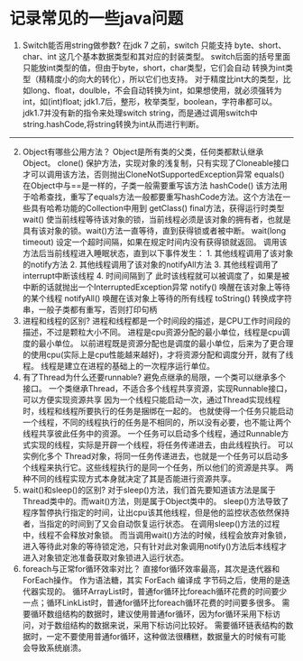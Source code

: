 # 记录常见的一些java问题

1. Switch能否用string做参数?
    在jdk 7 之前，switch 只能支持 byte、short、char、int 这几个基本数据类型和其对应的封装类型。
switch后面的括号里面只能放int类型的值，但由于byte，short，char类型，它们会自动 转换为int类型（精精度小的向大的转化），所以它们也支持。
对于精度比int大的类型，比如long、float，doulble，不会自动转换为int，如果想使用，就必须强转为int，如(int)float;
    jdk1.7后，整形，枚举类型，boolean，字符串都可以。
    jdk1.7并没有新的指令来处理switch string，而是通过调用switch中string.hashCode,将string转换为int从而进行判断。
- - - -
2. Object有哪些公用方法？
    Object是所有类的父类，任何类都默认继承Object。
    clone()     保护方法，实现对象的浅复制，只有实现了Cloneable接口才可以调用该方法，否则抛出CloneNotSupportedException异常
    equals()    在Object中与==是一样的，子类一般需要重写该方法
    hashCode()  该方法用于哈希查找，重写了equals方法一般都要重写hashCode方法。这个方法在一些具有哈希功能的Collection中用到
    getClass()  final方法，获得运行时类型
    wait()      使当前线程等待该对象的锁，当前线程必须是该对象的拥有者，也就是具有该对象的锁。wait()方法一直等待，直到获得锁或者被中断。
    wait(long timeout)
            设定一个超时间隔，如果在规定时间内没有获得锁就返回。 
            调用该方法后当前线程进入睡眠状态，直到以下事件发生： 
                1. 其他线程调用了该对象的notify方法 
                2. 其他线程调用了该对象的notifyAll方法 
                3. 其他线程调用了interrupt中断该线程 
                4. 时间间隔到了 
            此时该线程就可以被调度了，如果是被中断的话就抛出一个InterruptedException异常
    notify()    唤醒在该对象上等待的某个线程 
    notifyAll() 唤醒在该对象上等待的所有线程
    toString()  转换成字符串，一般子类都有重写，否则打印句柄
3. 进程和线程的区别?
    进程和线程都是一个时间段的描述，是CPU工作时间段的描述，不过是颗粒大小不同。
    进程是cpu资源分配的最小单位，线程是cpu调度的最小单位。
    以前进程既是资源分配也是调度的最小单位，后来为了更合理的使用cpu(实际上是cpu性能越来越好)，才将资源分配和调度分开，就有了线程。
    线程是建立在进程的基础上的一次程序运行单位。
4. 有了Thread为什么还要runnable?
    避免点继承的局限，一个类可以继承多个接口。
    一个类继承Thread，不适合多个线程共享资源，实现Runnable接口，可以方便实现资源共享
因为一个线程只能启动一次，通过Thread实现线程时，线程和线程所要执行的任务是捆绑在一起的。
也就使得一个任务只能启动一个线程，不同的线程执行的任务是不相同的，所以没有必要，也不能让两个线程共享彼此任务中的资源。
一个任务可以启动多个线程，通过Runnable方式实现的线程，实际是开辟一个线程，将任务传递进去，由此线程执行。
可以实例化多个 Thread对象，将同一任务传递进去，也就是一个任务可以启动多个线程来执行它。这些线程执行的是同一个任务，所以他们的资源是共享。
    两种不同的线程实现方式本身就决定了其是否能进行资源共享。
5. wait()和sleep()的区别?
    对于sleep()方法，我们首先要知道该方法是属于Thread类中的。而wait()方法，则是属于Object类中的。
    sleep()方法导致了程序暂停执行指定的时间，让出cpu该其他线程，但是他的监控状态依然保持者，当指定的时间到了又会自动恢复运行状态。
    在调用sleep()方法的过程中，线程不会释放对象锁。
    而当调用wait()方法的时候，线程会放弃对象锁，进入等待此对象的等待锁定池，只有针对此对象调用notify()方法后本线程才进入对象锁定池准备获取对象锁进入运行状态。
6. foreach与正常for循环效率对比？
    直接for循环效率最高，其次是迭代器和 ForEach操作。 作为语法糖，其实 ForEach 编译成 字节码之后，使用的是迭代器实现的。
    循环ArrayList时，普通for循环比foreach循环花费的时间要少一点；循环LinkList时，普通for循环比foreach循环花费的时间要多很多。 
    需要循环数组结构的数据时，建议使用普通for循环，因为for循环采用下标访问，对于数组结构的数据来说，采用下标访问比较好。 
    需要循环链表结构的数据时，一定不要使用普通for循环，这种做法很糟糕，数据量大的时候有可能会导致系统崩溃。    
